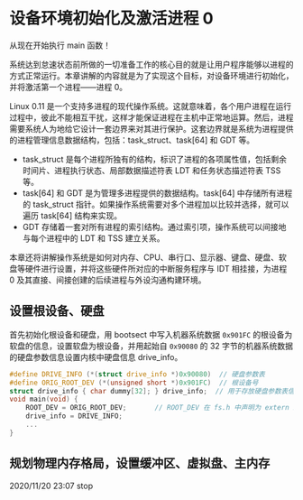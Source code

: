 # 设备环境初始化及激活进程 0

从现在开始执行 main 函数！

系统达到怠速状态前所做的一切准备工作的核心目的就是让用户程序能够以进程的方式正常运行。本章讲解的内容就是为了实现这个目标，对设备环境进行初始化，并将激活第一个进程——进程 0。

Linux 0.11 是一个支持多进程的现代操作系统。这就意味着，各个用户进程在运行过程中，彼此不能相互干扰，这样才能保证进程在主机中正常地运算。然后，进程需要系统人为地给它设计一套边界来对其进行保护。这套边界就是系统为进程提供的进程管理信息数据结构，包括：task_struct、task[64] 和 GDT 等。

- task_struct 是每个进程所独有的结构，标识了进程的各项属性值，包括剩余时间片、进程执行状态、局部数据描述符表 LDT 和任务状态描述符表 TSS 等。
- task[64] 和 GDT 是为管理多进程提供的数据结构。task[64] 中存储所有进程的 task_struct 指针。如果操作系统需要对多个进程加以比较并选择，就可以遍历 task[64] 结构来实现。
- GDT 存储着一套对所有进程的索引结构。通过索引项，操作系统可以间接地与每个进程中的 LDT 和 TSS 建立关系。

本章还将讲解操作系统是如何对内存、CPU、串行口、显示器、键盘、硬盘、软盘等硬件进行设置，并将这些硬件所对应的中断服务程序与 IDT 相挂接，为进程 0 及其直接、间接创建的后续进程与外设沟通构建环境。

## 设置根设备、硬盘

首先初始化根设备和硬盘，用 bootsect 中写入机器系统数据 `0x901FC` 的根设备为软盘的信息，设置软盘为根设备，并用起始自 `0x90080` 的 32 字节的机器系统数据的硬盘参数信息设置内核中硬盘信息 drive\_info。

```c
#define DRIVE_INFO (*(struct drive_info *)0x90080)	// 硬盘参数表
#define ORIG_ROOT_DEV (*(unsigned short *)0x901FC)	// 根设备号
struct drive_info { char dummy[32]; } drive_info;  // 用于存放硬盘参数表信息
void main(void) {
    ROOT_DEV = ORIG_ROOT_DEV;		// ROOT_DEV 在 fs.h 中声明为 extern int
 	drive_info = DRIVE_INFO;
    ...
}
```

## 规划物理内存格局，设置缓冲区、虚拟盘、主内存

2020/11/20 23:07 stop